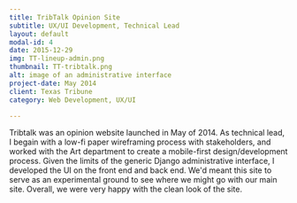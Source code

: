 ```yaml
---
title: TribTalk Opinion Site
subtitle: UX/UI Development, Technical Lead
layout: default
modal-id: 4
date: 2015-12-29
img: TT-lineup-admin.png
thumbnail: TT-tribtalk.png
alt: image of an administrative interface
project-date: May 2014
client: Texas Tribune
category: Web Development, UX/UI

---
```


Tribtalk was an opinion website launched in May of 2014. As technical lead, I begain with a low-fi paper wireframing process with stakeholders, and worked with the Art department to create a mobile-first design/development process. Given the limits of the generic Django administrative interface, I developed the UI on the front end and back end. We'd meant this site to serve as an experimental ground to see where we might go with our main site. Overall, we were very happy with the clean look of the site.
